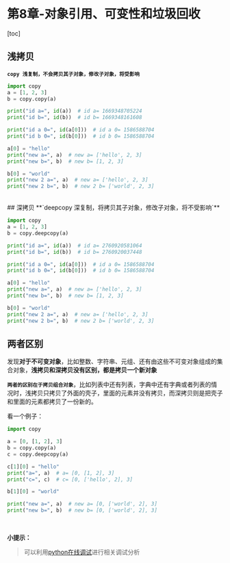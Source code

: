 # 第8章-对象引用、可变性和垃圾回收
[toc]



## 浅拷贝

**`copy 浅复制，不会拷贝其子对象，修改子对象，将受影响`**

```python
import copy
a = [1, 2, 3]
b = copy.copy(a)

print("id a=", id(a))  # id a= 1669348705224
print("id b=", id(b))  # id b= 1669348161608

print("id a 0=", id(a[0]))  # id a 0= 1586588704
print("id b 0=", id(b[0]))  # id b 0= 1586588704

a[0] = "hello"
print("new a=", a)  # new a= ['hello', 2, 3]
print("new b=", b)  # new b= [1, 2, 3]

b[0] = "world"
print("new 2 a=", a)  # new a= ['hello', 2, 3]
print("new 2 b=", b)  # new 2 b= ['world', 2, 3]


```

<br>
## 深拷贝
**`deepcopy 深复制，将拷贝其子对象，修改子对象，将不受影响`**

```python
import copy
a = [1, 2, 3]
b = copy.deepcopy(a)

print("id a=", id(a))  # id a= 2760920581064
print("id b=", id(b))  # id b= 2760920037448

print("id a 0=", id(a[0]))  # id a 0= 1586588704
print("id b 0=", id(b[0]))  # id b 0= 1586588704

a[0] = "hello"
print("new a=", a)  # new a= ['hello', 2, 3]
print("new b=", b)  # new b= [1, 2, 3]

b[0] = "world"
print("new 2 a=", a)  # new a= ['hello', 2, 3]
print("new 2 b=", b)  # new 2 b= ['world', 2, 3]
```

## 两者区别

发现**对于不可变对象**，比如整数、字符串、元组、还有由这些不可变对象组成的集合对象，**浅拷贝和深拷贝没有区别，都是拷贝一个新对象**


**`两者的区别在于拷贝组合对象`**，比如列表中还有列表，字典中还有字典或者列表的情况时，浅拷贝只拷贝了外面的壳子，里面的元素并没有拷贝，而深拷贝则是把壳子和里面的元素都拷贝了一份新的。

看一个例子：

```python
import copy

a = [0, [1, 2], 3]
b = copy.copy(a)
c = copy.deepcopy(a)

c[1][0] = "hello"
print("a=", a)  # a= [0, [1, 2], 3]
print("c=", c)  # c= [0, ['hello', 2], 3]

b[1][0] = "world"

print("new a=", a)  # new a= [0, ['world', 2], 3]
print("new b=", b)  # new b= [0, ['world', 2], 3]
```

<br>

**小提示：**

> 可以利用[python在线调试](http://www.pythontutor.com/visualize.html#mode=display)进行相关调试分析










